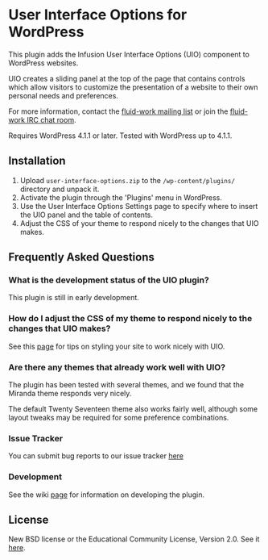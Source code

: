 # User Interface Options for WordPress

This plugin adds the Infusion User Interface Options (UIO) component to WordPress websites.

UIO creates a sliding panel at the top of the page that contains controls which allow visitors to customize the presentation of a website to their own personal needs and preferences.

For more information, contact the [fluid-work mailing list](http://lists.idrc.ocadu.ca/mailman/listinfo/fluid-work) or join the [fluid-work IRC chat room](http://wiki.fluidproject.org/display/fluid/IRC+Channel).

Requires WordPress 4.1.1 or later. Tested with WordPress up to 4.1.1.

## Installation

1. Upload `user-interface-options.zip` to the `/wp-content/plugins/` directory and unpack it.
2. Activate the plugin through the 'Plugins' menu in WordPress.
3. Use the User Interface Options Settings page to specify where to insert the UIO panel and the table of contents.
4. Adjust the CSS of your theme to respond nicely to the changes that UIO makes.

## Frequently Asked Questions

### What is the development status of the UIO plugin?

This plugin is still in early development.

### How do I adjust the CSS of my theme to respond nicely to the changes that UIO makes?

See this [page](http://docs.fluidproject.org/infusion/development/to-do/WorkingWithPrefsEditorOnSite.html) for tips on styling your site to work nicely with UIO.

### Are there any themes that already work well with UIO?

The plugin has been tested with several themes, and we found that the Miranda theme responds very nicely.

The default Twenty Seventeen theme also works fairly well, although some layout tweaks may be required for some preference combinations.

### Issue Tracker

You can submit bug reports to our issue tracker [here](https://issues.fluidproject.org/issues/?jql=project%20%3D%20FLOE%20AND%20component%20%3D%20%22UIO%20WordPress%20plugin%22)

### Development

See the wiki [page](https://wiki.fluidproject.org/display/fluid/UI+Options+Wordpres+Plugin+Development+Guide) for information on developing the plugin.

## License

New BSD license or the Educational Community License, Version 2.0. See it [here](https://github.com/fluid-project/infusion/raw/master/Infusion-LICENSE.txt).
